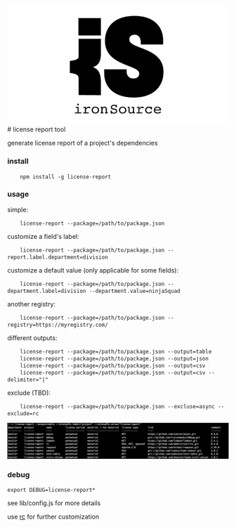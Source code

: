 ![ironSource logo](ironsource.png) # license report tool

generate license report of a project's dependencies

### install 
```
	npm install -g license-report
```

### usage
simple:
```
	license-report --package=/path/to/package.json
```
customize a field's label:
```
	license-report --package=/path/to/package.json --report.label.department=division
```
customize a default value (only applicable for some fields):
```
	license-report --package=/path/to/package.json --department.label=division --department.value=ninjaSquad
```
another registry:
```
	license-report --package=/path/to/package.json --registry=https://myregistry.com/
```
different outputs:
```
	license-report --package=/path/to/package.json --output=table
	license-report --package=/path/to/package.json --output=json
	license-report --package=/path/to/package.json --output=csv
	license-report --package=/path/to/package.json --output=csv --delimiter="|"
```
exclude (TBD):
```
	license-report --package=/path/to/package.json --excluse=async --exclude=rc
```

![screenshot](screenshot.png)

### debug
```
export DEBUG=license-report*
```

see lib/config.js for more details

use [rc](https://github.com/dominictarr/rc) for further customization